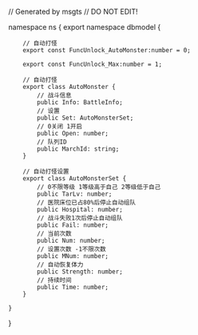 // Generated by msgts
// DO NOT EDIT!

namespace ns {
	export namespace dbmodel {
	
		
		// 自动打怪
		export const FuncUnlock_AutoMonster:number = 0; 
		
		export const FuncUnlock_Max:number = 1; 
		
		// 自动打怪
		export class AutoMonster {	
			// 战斗信息
			public Info: BattleInfo; 
			// 设置
			public Set: AutoMonsterSet; 
			// 0关闭 1开启
			public Open: number; 
			// 队列ID
			public MarchId: string; 
		}
		
		// 自动打怪设置
		export class AutoMonsterSet {	
			// 0不限等级 1等级高于自己 2等级低于自己
			public TarLv: number; 
			// 医院床位已占80%后停止自动组队
			public Hospital: number; 
			// 战斗失败1次后停止自动组队
			public Fail: number; 
			// 当前次数
			public Num: number; 
			// 设置次数 -1不限次数
			public MNum: number; 
			// 自动恢复体力
			public Strength: number; 
			// 持续时间
			public Time: number; 
		}
		
	}
}
